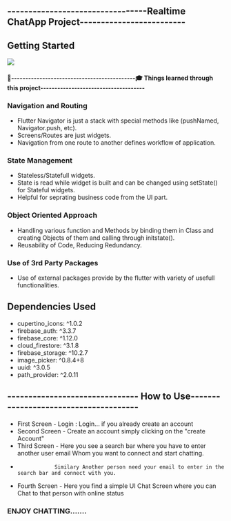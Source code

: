 
## ---------------------------------Realtime ChatApp Project-------------------------

## Getting Started
<img src="https://github-readme-stats.vercel.app/api?username=aryanmaheshwari1420&&show_icons=true&title_color=ffffff&icon_color=bb2acf&text_color=daf7dc&bg_color=151515">

#### 👨‍--------------------------------------------🎓 Things learned through this project-------------------------------------

### Navigation and Routing

- Flutter Navigator is just a stack with special methods like (pushNamed, Navigator.push, etc).
- Screens/Routes are just widgets.
- Navigation from one route to another defines workflow of application.

### State Management

- Stateless/Statefull widgets.
- State is read while widget is built and can be changed using setState() for Stateful widgets.
- Helpful for seprating business code from the UI part.

### Object Oriented Approach

- Handling various function and Methods  by binding them in Class and creating Objects of them and calling through initstate().
- Reusability of Code, Reducing Redundancy.

### Use of 3rd Party Packages

- Use of external packages provide by the flutter with variety of usefull functionalities.

## Dependencies Used

- cupertino_icons: ^1.0.2
- firebase_auth: ^3.3.7
- firebase_core: ^1.12.0
- cloud_firestore: ^3.1.8
- firebase_storage: ^10.2.7
- image_picker: ^0.8.4+8
- uuid: ^3.0.5
- path_provider: ^2.0.11

## ------------------------------- How to Use--------------------------------------

- First Screen - Login : Login... if you already create an account
- Second Screen  - Create an account simply clicking on the "create Account"             
- Third Screen  - Here you see a search bar where you have to enter another user email Whom you want to connect and start chatting.
-                 Similary Another person need your email to enter in the search bar and connect with you.
- Fourth Screen - Here you find a simple UI Chat Screen where you can Chat to that person with online status 
 
 ### ENJOY CHATTING.......





